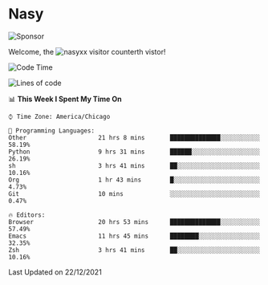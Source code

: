 # Nasy

<!--
<p align="center">
<img height="200" src="https://github-readme-stats.vercel.app/api?username=nasyxx&count_private=true&show_icons=true&theme=dracula&include_all_commits=true"/>
<img height="200" src="https://github-readme-stats.vercel.app/api/top-langs/?username=nasyxx&theme=dracula&hide=html,jupyter+notebook&count_private=true&show_icons=true"/>
</p>

  
----------------
-->

![Sponsor](https://img.shields.io/static/v1.svg?label=Sponsor&message=%E2%9D%A4&logo=GitHub&style=flat&color=pink)
 
Welcome, the ![nasyxx visitor counter](https://count.getloli.com/get/@nasyxx?theme=rule34)th vistor!
 
<!--START_SECTION:waka-->
![Code Time](http://img.shields.io/badge/Code%20Time-1%2C597%20hrs%2041%20mins-blue)

![Lines of code](https://img.shields.io/badge/From%20Hello%20World%20I%27ve%20Written-5%20Million%20lines%20of%20code-blue)

📊 **This Week I Spent My Time On** 

```text
⌚︎ Time Zone: America/Chicago

💬 Programming Languages: 
Other                    21 hrs 8 mins       ██████████████░░░░░░░░░░░   58.19% 
Python                   9 hrs 31 mins       ██████░░░░░░░░░░░░░░░░░░░   26.19% 
sh                       3 hrs 41 mins       ██░░░░░░░░░░░░░░░░░░░░░░░   10.16% 
Org                      1 hr 43 mins        █░░░░░░░░░░░░░░░░░░░░░░░░   4.73% 
Git                      10 mins             ░░░░░░░░░░░░░░░░░░░░░░░░░   0.47%

🔥 Editors: 
Browser                  20 hrs 53 mins      ██████████████░░░░░░░░░░░   57.49% 
Emacs                    11 hrs 45 mins      ████████░░░░░░░░░░░░░░░░░   32.35% 
Zsh                      3 hrs 41 mins       ██░░░░░░░░░░░░░░░░░░░░░░░   10.16%

```


 Last Updated on 22/12/2021
<!--END_SECTION:waka-->

<!-- ![visitors](https://visitor-badge.laobi.icu/badge?page_id=nasyxx.nasyxx) -->
